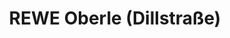 ---
title: "REWE Oberle (Dillstraße)"
url: /ottersweier/rewe-oberle-dillstrasse/
shop: Supermarkt
---